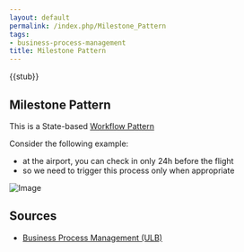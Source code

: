 ```yaml
---
layout: default
permalink: /index.php/Milestone_Pattern
tags:
- business-process-management
title: Milestone Pattern
---
```

{{stub}}

## Milestone Pattern
This is a State-based [Workflow Pattern](Workflow_Patterns)

Consider the following example:
- at the airport, you can check in only 24h before the flight 
- so we need to trigger this process only when appropriate

<img src="https://raw.github.com/alexeygrigorev/wiki-figures/master/ulb/bpm/yawl/yawl-milestone.png" alt="Image">



## Sources
- [Business Process Management (ULB)](Business_Process_Management_(ULB))
